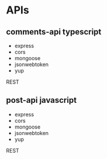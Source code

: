 # APIs
## comments-api typescript
- express
- cors
- mongoose
- jsonwebtoken 
- yup

REST

## post-api javascript
- express
- cors
- mongoose
- jsonwebtoken 
- yup

REST